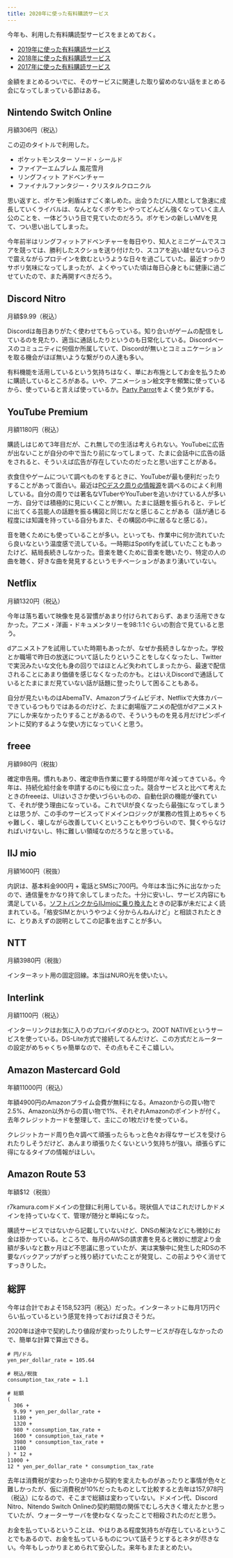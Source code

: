 ```yaml
---
title: 2020年に使った有料購読サービス
---
```


今年も、利用した有料購読型サービスをまとめておく。

- [2019年に使った有料購読サービス](/articles/2019-11-16-subscriptions-2019)
- [2018年に使った有料購読サービス](/articles/2018-11-26-subscriptions-2018)
- [2017年に使った有料購読サービス](/articles/2018-01-03-subscriptions-2017)

金額をまとめるついでに、そのサービスに関連した取り留めのない話をまとめる会になってしまっている節はある。

## Nintendo Switch Online

月額306円（税込）

この辺のタイトルで利用した。

- ポケットモンスター ソード・シールド
- ファイアーエムブレム 風花雪月
- リングフィット アドベンチャー
- ファイナルファンタジー・クリスタルクロニクル

思い返すと、ポケモン剣盾はすごく楽しめた。出会うたびに人間として急速に成長していくライバルは、なんとなくポケモンやってどんどん強くなっていく主人公のことを、一体どういう目で見ていたのだろう。ポケモンの新しいMVを見て、つい思い出してしまった。

今年前半はリングフィットアドベンチャーを毎日やり、知人とミニゲームでスコアを競っては、勝利したスクショを送り付けたり、スコアを追い越せないつらさで震えながらプロテインを飲むというような日々を過ごしていた。最近すっかりサボリ気味になってしまったが、よくやっていた頃は毎日心身ともに健康に過ごせていたので、また再開すべきだろう。

## Discord Nitro

月額$9.99（税込）

Discordは毎日ありがたく使わせてもらっている。知り合いがゲームの配信をしているのを見たり、適当に通話したりというのも日常化している。Discordベースのコミュニティに何個か所属していて、Discordが無いとコミュニケーションを取る機会がほぼ無いような繋がりの人達も多い。

有料機能を活用しているという気持ちはなく、単にお布施としてお金を払うために購読しているところがある。いや、アニメーション絵文字を頻繁に使っているから、使っていると言えば使っているか。[Party Parrot](https://cultofthepartyparrot.com/)をよく使う気がする。

## YouTube Premium

月額1180円（税込）

購読しはじめて3年目だが、これ無しでの生活は考えられない。YouTubeに広告が出ないことが自分の中で当たり前になってしまって、たまに会話中に広告の話をされると、そういえば広告が存在していたのだったと思い出すことがある。

衣食住やゲームについて調べものをするときに、YouTubeが最も便利だったりすることがあって面白い。最近は[PCデスク周りの情報源](/articles/2020-09-25-workspace-pictures)を調べるのによく利用している。自分の周りでは著名なVTuberやYouTuberを追いかけている人が多い一方、自分では積極的に見にいくことが無い。たまに話題を振られると、テレビに出てくる芸能人の話題を振る構図と同じだなと感じることがある（話が通じる程度には知識を持っている自分もまた、その構図の中に居るなと感じる）。

音を聴くためにも使っていることが多い。といっても、作業中に何か流れていたら良いなという温度感で流している。一時期はSpotifyを試していたこともあったけど、結局長続きしなかった。音楽を聴くために音楽を聴いたり、特定の人の曲を聴く、好きな曲を発見するというモチベーションがあまり湧いていない。

## Netflix

月額1320円（税込）

今年は落ち着いて映像を見る習慣があまり付けられておらず、あまり活用できなかった。アニメ・洋画・ドキュメンタリーを98:1:1ぐらいの割合で見ていると思う。

dアニメストアを試用していた時期もあったが、なぜか長続きしなかった。学校とか職場で昨日の放送について話したりということをしなくなったし、Twitterで実況みたいな文化も身の回りではほとんど失われてしまったから、最速で配信されることにあまり価値を感じなくなったのかも。とはいえDiscordで通話しているとたまにまだ見ていない話が話題に登ったりして困ることもある。

自分が見たいものはAbemaTV、Amazonプライムビデオ、Netflixで大体カバーできているつもりではあるのだけど、たまに劇場版アニメの配信がdアニメストアにしか来なかったりすることがあるので、そういうものを見る月だけピンポイントに契約するような使い方になっていくと思う。

## freee

月額980円（税抜）

確定申告用。慣れもあり、確定申告作業に要する時間が年々減ってきている。今年は、持続化給付金を申請するのにも役に立った。競合サービスと比べて考えたときのfreeeは、UIはいささか使いづらいものの、自動仕訳の機能が優れていて、それが使う理由になっている。これでUIが良くなったら最強になってしまうとは思うが、この手のサービスってドメインロジックが業務の性質上めちゃくちゃ難しく、壊しながら改善していくということもやりづらいので、賢くやらなければいけないし、特に難しい領域なのだろうなと思っている。

## IIJ mio

月額1600円（税抜）

内訳は、基本料金900円 + 電話とSMSに700円。今年は本当に外に出なかったので、通信量をかなり持て余してしまったた。十分に安いし、サービス内容にも満足している。[ソフトバンクからIIJmioに乗り換えた](/articles/2016-10-08-h)ときの記事が未だによく読まれている。「格安SIMとかいうやつよく分からんねんけど」と相談されたときに、とりあえずの説明としてこの記事を出すことが多い。

## NTT

月額3980円（税抜）

インターネット用の固定回線。本当はNURO光を使いたい。

## Interlink

月額1100円（税込）

インターリンクはお気に入りのプロバイダのひとつ。ZOOT NATIVEというサービスを使っている。DS-Lite方式で接続してるんだけど、この方式だとルーターの設定がめちゃくちゃ簡単なので、その点もそこそこ嬉しい。

## Amazon Mastercard Gold

年額11000円（税込）

年額4900円のAmazonプライム会費が無料になる。Amazonからの買い物で2.5%、Amazon以外からの買い物で1%、それぞれAmazonのポイントが付く。去年クレジットカードを整理して、主にこの1枚だけを使っている。

クレジットカード周り色々調べて頑張ったらもっと色々お得なサービスを受けられたりしそうだけど、あんまり頑張りたくないという気持ちが強い。頑張らずに得になるタイプの情報がほしい。

## Amazon Route 53

年額$12（税抜）

r7kamura.comドメインの登録に利用している。現状個人ではこれだけしかドメインを持っていなくて、管理が随分と単純になった。

購読サービスではないから記載していないけど、DNSの解決などにも微妙にお金は掛かっている。ところで、毎月のAWSの請求書を見ると微妙に想定より金額が多いなと数ヶ月ほど不思議に思っていたが、実は実験中に発生したRDSの不要なバックアップがずっと残り続けていたことが発覚し、この前ようやく消せてすっきりした。

## 総評

今年は合計でおよそ158,523円（税込）だった。インターネットに毎月1万円ぐらい払っているという感覚を持っておけば良さそうだ。

2020年は途中で契約したり値段が変わったりしたサービスが存在しなかったので、簡単な計算で算出できる。

```
# 円/ドル
yen_per_dollar_rate = 105.64

# 税込/税抜
consumption_tax_rate = 1.1

# 総額
(
  306 +
  9.99 * yen_per_dollar_rate +
  1180 +
  1320 +
  980 * consumption_tax_rate +
  1600 * consumption_tax_rate +
  3980 * consumption_tax_rate +
  1100
) * 12 +
11000 +
12 * yen_per_dollar_rate * consumption_tax_rate
```

去年は消費税が変わったり途中から契約を変えたものがあったりと事情が色々と難しかったが、仮に消費税が10%だったものとして比較すると去年は157,978円（税込）になるので、そこまで総額は変わっていない。ドメイン代、Discord Nitro、Nitendo Switch Onlineの契約期間の関係でむしろ大きく増えたかと思っていたが、ウォーターサーバを使わなくなったことで相殺されたのだと思う。

お金を払っているということは、やはりある程度気持ちが存在しているということでもあるので、お金を払っているものについて話そうとするとネタが尽きない。今年もしっかりまとめられて安心した。来年もまたまとめたい。
